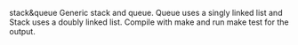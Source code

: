 stack&queue
Generic stack and queue. Queue uses a singly linked list and Stack uses a doubly linked list.
Compile with make and run make test for the output.
